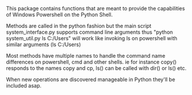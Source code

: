 This package contains functions that are meant to provide the capabilities
of Windows Powershell on the Python Shell.

Methods are called in the python fashion but the main script system_interface.py supports
command line arguments thus "python system_util.py ls C:/Users" will work like
invoking ls on powershell with similar arguments (ls C:/Users)


Most methods have multiple names to handle the command name differences on powershell,
cmd and other shells. ie for instance copy() responds to the names copy and cp, ls() can
be called with dir() or ls() etc.

When new operations are discovered manageable in Python they'll be included asap.